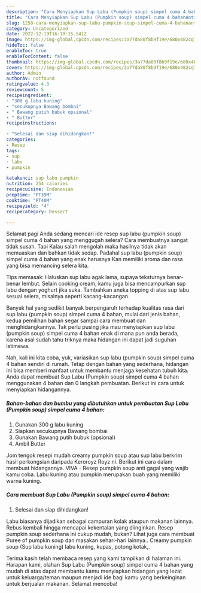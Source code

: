 ```yaml
---
description: "Cara Menyiapkan Sup Labu (Pumpkin soup) simpel cuma 4 bahanAnti Ribet"
title: "Cara Menyiapkan Sup Labu (Pumpkin soup) simpel cuma 4 bahanAnti Ribet"
slug: 1258-cara-menyiapkan-sup-labu-pumpkin-soup-simpel-cuma-4-bahananti-ribet
category: Uncategorized
date: 2022-12-19T16:10:15.541Z
image: https://img-global.cpcdn.com/recipes/3a77da80f8b9f19e/680x482cq70/sup-labu-pumpkin-soup-simpel-cuma-4-bahan-foto-resep-utama.jpg
hideToc: false
enableToc: true
enableTocContent: false
thumbnail: https://img-global.cpcdn.com/recipes/3a77da80f8b9f19e/680x482cq70/sup-labu-pumpkin-soup-simpel-cuma-4-bahan-foto-resep-utama.jpg
cover: https://img-global.cpcdn.com/recipes/3a77da80f8b9f19e/680x482cq70/sup-labu-pumpkin-soup-simpel-cuma-4-bahan-foto-resep-utama.jpg
author: Admin
authorAv: notfound
ratingvalue: 4.3
reviewcount: 5
recipeingredient:
- "300 g labu kuning"
- "secukupnya Bawang bombai"
- " Bawang putih bubuk opsional"
- " Butter"
recipeinstructions:

- "Selesai dan siap dihidangkan!"
categories:
- Resep
tags:
- sup
- labu
- pumpkin

katakunci: sup labu pumpkin 
nutrition: 254 calories
recipecuisine: Indonesian
preptime: "PT39M"
cooktime: "PT40M"
recipeyield: "4"
recipecategory: Dessert

---
```



Selamat pagi Anda sedang mencari ide resep sup labu (pumpkin soup) simpel cuma 4 bahan yang menggugah selera? Cara membuatnya sangat tidak susah. Tapi Kalau salah mengolah maka hasilnya tidak akan memuaskan dan bahkan tidak sedap. Padahal sup labu (pumpkin soup) simpel cuma 4 bahan yang enak harusnya Kan memiliki aroma dan rasa yang bisa memancing selera kita.


Tips memasak: Haluskan sup labu agak lama, supaya teksturnya benar-benar lembut. Selain cooking cream, kamu juga bisa mencampurkan sup labu dengan yoghurt jika suka. Tambahkan aneka topping di atas sup labu sesuai selera, misalnya seperti kacang-kacangan.

Banyak hal yang sedikit banyak berpengaruh terhadap kualitas rasa dari sup labu (pumpkin soup) simpel cuma 4 bahan, mulai dari jenis bahan, kedua pemilihan bahan segar sampai cara membuat dan menghidangkannya. Tak perlu pusing jika mau menyiapkan sup labu (pumpkin soup) simpel cuma 4 bahan enak di mana pun anda berada, karena asal sudah tahu triknya maka hidangan ini dapat jadi suguhan istimewa.


Nah, kali ini kita coba, yuk, variasikan sup labu (pumpkin soup) simpel cuma 4 bahan sendiri di rumah. Tetap dengan bahan yang sederhana, hidangan ini bisa memberi manfaat untuk membantu menjaga kesehatan tubuh kita. Anda dapat membuat Sup Labu (Pumpkin soup) simpel cuma 4 bahan menggunakan 4 bahan dan 0 langkah pembuatan. Berikut ini cara untuk menyiapkan hidangannya.

<!--inarticleads1-->

##### Bahan-bahan dan bumbu yang dibutuhkan untuk pembuatan Sup Labu (Pumpkin soup) simpel cuma 4 bahan:

1. Gunakan 300 g labu kuning
1. Siapkan secukupnya Bawang bombai
1. Gunakan  Bawang putih bubuk (opsional)
1. Ambil  Butter


Jom tengok resepi mudah creamy pumpkin soup atau sup labu berkrim hasil perkongsian daripada Keroroyz Royz ni. Berikut ini cara dalam membuat hidangannya. VIVA - Resep pumpkin soup anti gagal yang wajib kamu coba. Labu kuning atau pumpkin merupakan buah yang memiliki warna kuning. 

<!--inarticleads2-->

##### Cara membuat Sup Labu (Pumpkin soup) simpel cuma 4 bahan:


1. Selesai dan siap dihidangkan!

Labu biasanya dijadikan sebagai campuran kolak ataupun makanan lainnya. Rebus kembali hingga mencapai kekentalan yang diinginkan. Resep pumpkin soup sederhana ini cukup mudah, bukan? Lihat juga cara membuat Puree of pumpkin soup dan masakan sehari-hari lainnya.. Creamy pumpkin soup (Sup labu kuning) labu kuning, kupas, potong kotak,. 

Terima kasih telah membaca resep yang kami tampilkan di halaman ini. Harapan kami, olahan Sup Labu (Pumpkin soup) simpel cuma 4 bahan yang mudah di atas dapat membantu kamu menyiapkan hidangan yang lezat untuk keluarga/teman maupun menjadi ide bagi kamu yang berkeinginan untuk berjualan makanan. Selamat mencoba!

